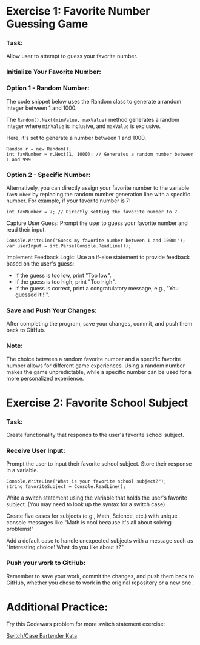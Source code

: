 # Exercise 1: Favorite Number Guessing Game
### Task:
Allow user to attempt to guess your favorite number.

### Initialize Your Favorite Number:
### Option 1 - Random Number:
The code snippet below uses the Random class to generate a random integer between 1 and 1000. 

The `Random().Next(minValue, maxValue)` method generates a random integer where `minValue` is inclusive, and `maxValue` is exclusive.

Here, it's set to generate a number between 1 and 1000.
```
Random r = new Random();
int favNumber = r.Next(1, 1000); // Generates a random number between 1 and 999
```

### Option 2 - Specific Number:
Alternatively, you can directly assign your favorite number to the variable `favNumber` by replacing the random number generation line with a specific number. For example, if your favorite number is 7:
```
int favNumber = 7; // Directly setting the favorite number to 7
```
Capture User Guess:
Prompt the user to guess your favorite number and read their input.
```
Console.WriteLine("Guess my favorite number between 1 and 1000:");
var userInput = int.Parse(Console.ReadLine());
```
Implement Feedback Logic:
Use an if-else statement to provide feedback based on the user's guess:

* If the guess is too low, print "Too low".
* If the guess is too high, print "Too high".
* If the guess is correct, print a congratulatory message, e.g., "You guessed it!!!".

### Save and Push Your Changes:

After completing the program, save your changes, commit, and push them back to GitHub.

### Note:
The choice between a random favorite number and a specific favorite number allows for different game experiences. Using a random number makes the game unpredictable, while a specific number can be used for a more personalized experience.


# Exercise 2: Favorite School Subject
### Task:
Create functionality that responds to the user's favorite school subject. 

### Receive User Input:

Prompt the user to input their favorite school subject. Store their response in a variable.
```
Console.WriteLine("What is your favorite school subject?");
string favoriteSubject = Console.ReadLine();
```

Write a switch statement using the variable that holds the user's favorite subject.  (You may need to look up the syntax for a switch case)

Create five cases for subjects (e.g., Math, Science, etc.) with unique console messages like "Math is cool because it's all about solving problems!"

Add a default case to handle unexpected subjects with a message such as "Interesting choice! What do you like about it?"


### Push your work to GitHub:

Remember to save your work, commit the changes, and push them back to GitHub, whether you chose to work in the original repository or a new one.



# Additional Practice:
Try this Codewars problem for more switch statement exercise:

[Switch/Case Bartender Kata](https://www.codewars.com/kata/568dc014440f03b13900001d/train/csharp)
